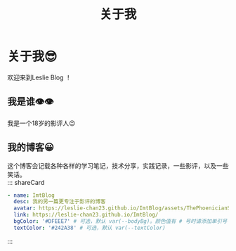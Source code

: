 ﻿---
title: 关于我
sidebar: false
---

# 关于我😎
欢迎来到Leslie Blog ！  

## 我是谁👁️👁️
我是一个18岁的影评人😉

## 我的博客😀
这个博客会记载各种各样的学习笔记，技术分享，实践记录，一些影评，以及一些笑话。  
::: shareCard
```yaml
- name: ImtBlog
  desc: 我的另一篇更专注于影评的博客
  avatar: https://leslie-chan23.github.io/ImtBlog/assets/ThePhoenicianScheme7-Do6sA0ke.png
  link: https://leslie-chan23.github.io/ImtBlog/
  bgColor: '#DFEEE7' # 可选，默认 var(--bodyBg)。颜色值有 # 号时请添加单引号    
  textColor: '#242A38' # 可选，默认 var(--textColor)
```
:::

